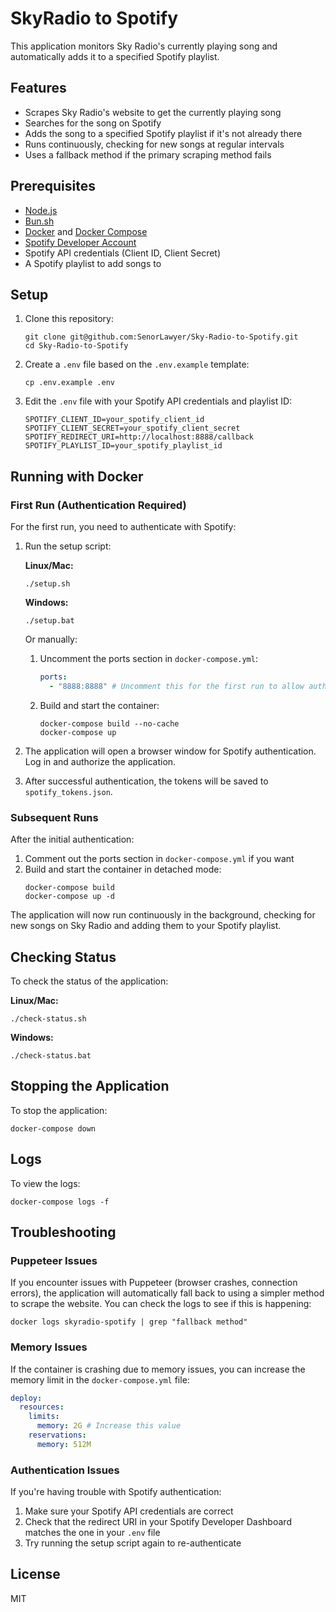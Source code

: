 # SkyRadio to Spotify

This application monitors Sky Radio's currently playing song and automatically adds it to a specified Spotify playlist.

## Features

- Scrapes Sky Radio's website to get the currently playing song
- Searches for the song on Spotify
- Adds the song to a specified Spotify playlist if it's not already there
- Runs continuously, checking for new songs at regular intervals
- Uses a fallback method if the primary scraping method fails

## Prerequisites

- [Node.js](https://nodejs.org/en)
- [Bun.sh](https://bun.sh/)
- [Docker](https://www.docker.com/) and [Docker Compose](https://docs.docker.com/compose/)
- [Spotify Developer Account](https://developer.spotify.com/dashboard)
- Spotify API credentials (Client ID, Client Secret)
- A Spotify playlist to add songs to

## Setup

1. Clone this repository:

   ```
   git clone git@github.com:SenorLawyer/Sky-Radio-to-Spotify.git
   cd Sky-Radio-to-Spotify
   ```

2. Create a `.env` file based on the `.env.example` template:

   ```
   cp .env.example .env
   ```

3. Edit the `.env` file with your Spotify API credentials and playlist ID:
   ```
   SPOTIFY_CLIENT_ID=your_spotify_client_id
   SPOTIFY_CLIENT_SECRET=your_spotify_client_secret
   SPOTIFY_REDIRECT_URI=http://localhost:8888/callback
   SPOTIFY_PLAYLIST_ID=your_spotify_playlist_id
   ```

## Running with Docker

### First Run (Authentication Required)

For the first run, you need to authenticate with Spotify:

1. Run the setup script:

   **Linux/Mac:**

   ```
   ./setup.sh
   ```

   **Windows:**

   ```
   ./setup.bat
   ```

   Or manually:

   1. Uncomment the ports section in `docker-compose.yml`:
      ```yaml
      ports:
        - "8888:8888" # Uncomment this for the first run to allow authentication
      ```
   2. Build and start the container:
      ```
      docker-compose build --no-cache
      docker-compose up
      ```

2. The application will open a browser window for Spotify authentication. Log in and authorize the application.

3. After successful authentication, the tokens will be saved to `spotify_tokens.json`.

### Subsequent Runs

After the initial authentication:

1. Comment out the ports section in `docker-compose.yml` if you want
2. Build and start the container in detached mode:
   ```
   docker-compose build
   docker-compose up -d
   ```

The application will now run continuously in the background, checking for new songs on Sky Radio and adding them to your Spotify playlist.

## Checking Status

To check the status of the application:

**Linux/Mac:**

```
./check-status.sh
```

**Windows:**

```
./check-status.bat
```

## Stopping the Application

To stop the application:

```
docker-compose down
```

## Logs

To view the logs:

```
docker-compose logs -f
```

## Troubleshooting

### Puppeteer Issues

If you encounter issues with Puppeteer (browser crashes, connection errors), the application will automatically fall back to using a simpler method to scrape the website. You can check the logs to see if this is happening:

```
docker logs skyradio-spotify | grep "fallback method"
```

### Memory Issues

If the container is crashing due to memory issues, you can increase the memory limit in the `docker-compose.yml` file:

```yaml
deploy:
  resources:
    limits:
      memory: 2G # Increase this value
    reservations:
      memory: 512M
```

### Authentication Issues

If you're having trouble with Spotify authentication:

1. Make sure your Spotify API credentials are correct
2. Check that the redirect URI in your Spotify Developer Dashboard matches the one in your `.env` file
3. Try running the setup script again to re-authenticate

## License

MIT
